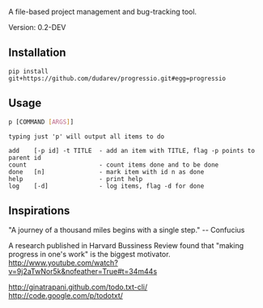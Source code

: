 A file-based project management and bug-tracking tool.

Version: 0.2-DEV


## Installation

```
pip install git+https://github.com/dudarev/progressio.git#egg=progressio
```


## Usage

```bash
p [COMMAND [ARGS]]
```

    typing just 'p' will output all items to do
    
    add    [-p id] -t TITLE  - add an item with TITLE, flag -p points to parent id
    count                    - count items done and to be done
    done   [n]               - mark item with id n as done
    help                     - print help
    log    [-d]              - log items, flag -d for done
    

## Inspirations

"A journey of a thousand miles begins with a single step." 
-- Confucius 

A research published in Harvard Bussiness Review found that "making progress in one's work" is the biggest motivator.
http://www.youtube.com/watch?v=9j2aTwNor5k&nofeather=True#t=34m44s

http://ginatrapani.github.com/todo.txt-cli/
http://code.google.com/p/todotxt/
